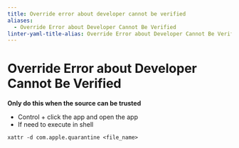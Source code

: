```yaml
---
title: Override error about developer cannot be verified
aliases:
  - Override Error about Developer Cannot Be Verified
linter-yaml-title-alias: Override Error about Developer Cannot Be Verified
---
```


# Override Error about Developer Cannot Be Verified

**Only do this when the source can be trusted**

- Control + click the app and open the app
- If need to execute in shell

```shell
xattr -d com.apple.quarantine <file_name>
```
